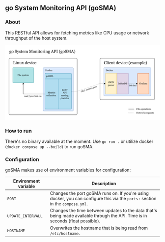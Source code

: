 ## go System Monitoring API (goSMA)

### About
This RESTful API allows for fetching metrics like CPU usage or network throughput of the host system.

![A diagram depicting goSMA's functionality](assets/goSMA.png)

### How to run
There's no binary available at the moment. Use `go run .` or utilize docker (`docker compose up --build`) to run goSMA.

### Configuration
goSMA makes use of environment variables for configuration:

| Environment variable | Description                                                                                                                    |
| -------------------- | ------------------------------------------------------------------------------------------------------------------------------ |
| `PORT`               | Changes the port goSMA runs on. If you're using docker, you can configure this via the `ports:` section in the `compose.yml`.  |
| `UPDATE_INTERVALL`   | Changes the time between updates to the data that's being made available through the API. Time is in seconds (float possible). |
| `HOSTNAME`           | Overwrites the hostname that is being read from `/etc/hostname`.                                                               |
